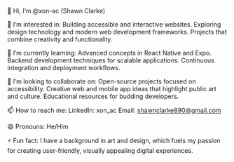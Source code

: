 👋 Hi, I’m @xon-ac (Shawn Clarke)

👀 I’m interested in:
Building accessible and interactive websites.
Exploring design technology and modern web development frameworks.
Projects that combine creativity and functionality.

🌱 I’m currently learning:
Advanced concepts in React Native and Expo.
Backend development techniques for scalable applications.
Continuous integration and deployment workflows.

💞️ I’m looking to collaborate on:
Open-source projects focused on accessibility.
Creative web and mobile app ideas that highlight public art and culture.
Educational resources for budding developers.

📫 How to reach me:
LinkedIn: xon_ac
Email: shawnclarke890@gmail.com

😄 Pronouns:
He/Him

⚡ Fun fact:
I have a background in art and design, which fuels my passion for creating user-friendly, visually appealing digital experiences.


<!---
xon-ac/xon-ac is a ✨ special ✨ repository because its `README.md` (this file) appears on your GitHub profile.
You can click the Preview link to take a look at your changes.
--->
